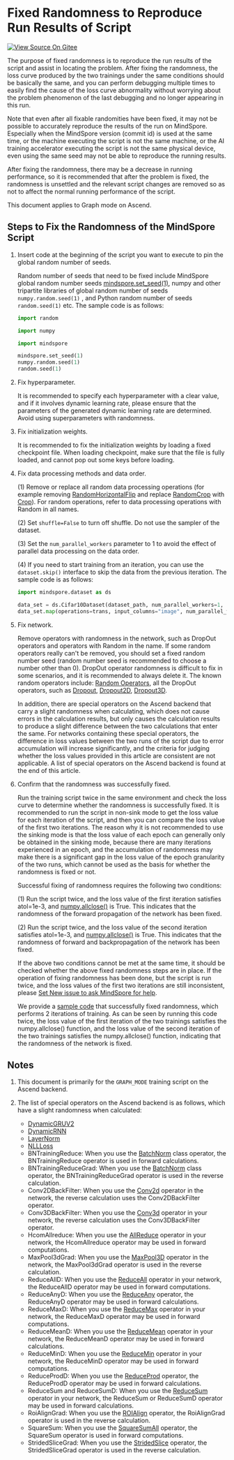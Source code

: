 # Fixed Randomness to Reproduce Run Results of Script

[![View Source On Gitee](https://mindspore-website.obs.cn-north-4.myhuaweicloud.com/website-images/r2.3.q1/resource/_static/logo_source_en.svg)](https://gitee.com/mindspore/docs/blob/r2.3.q1/docs/mindinsight/docs/source_en/fixing_randomness.md)

The purpose of fixed randomness is to reproduce the run results of the script and assist in locating the problem. After fixing the randomness, the loss curve produced by the two trainings under the same conditions should be basically the same, and you can perform debugging multiple times to easily find the cause of the loss curve abnormality without worrying about the problem phenomenon of the last debugging and no longer appearing in this run.

Note that even after all fixable randomities have been fixed, it may not be possible to accurately reproduce the results of the run on MindSpore. Especially when the MindSpore version (commit id) is used at the same time, or the machine executing the script is not the same machine, or the AI training accelerator executing the script is not the same physical device, even using the same seed may not be able to reproduce the running results.

After fixing the randomness, there may be a decrease in running performance, so it is recommended that after the problem is fixed, the randomness is unsettled and the relevant script changes are removed so as not to affect the normal running performance of the script.

This document applies to Graph mode on Ascend.

## Steps to Fix the Randomness of the MindSpore Script

1. Insert code at the beginning of the script you want to execute to pin the global random number of seeds.

    Random number of seeds that need to be fixed include MindSpore global random number seeds [mindspore.set_seed(1)](https://www.mindspore.cn/docs/en/r2.3.0rc1/api_python/mindspore/mindspore.set_seed.html#mindspore.set_seed), numpy and other tripartite libraries of global random number of seeds `numpy.random.seed(1)` , and Python random number of seeds `random.seed(1)` etc. The sample code is as follows:

    ```python
    import random

    import numpy

    import mindspore

    mindspore.set_seed(1)
    numpy.random.seed(1)
    random.seed(1)
    ```

2. Fix hyperparameter.

    It is recommended to specify each hyperparameter with a clear value, and if it involves dynamic learning rate, please ensure that the parameters of the generated dynamic learning rate are determined. Avoid using superparameters with randomness.

3. Fix initialization weights.

    It is recommended to fix the initialization weights by loading a fixed checkpoint file. When loading checkpoint, make sure that the file is fully loaded, and cannot pop out some keys before loading.

4. Fix data processing methods and data order.

    (1) Remove or replace all random data processing operations (for example removing [RandomHorizontalFlip](https://mindspore.cn/docs/en/r2.3.0rc1/api_python/dataset_vision/mindspore.dataset.vision.RandomHorizontalFlip.html#mindspore.dataset.vision.RandomHorizontalFlip) and replace [RandomCrop](https://mindspore.cn/docs/en/r2.3.0rc1/api_python/dataset_vision/mindspore.dataset.vision.RandomCrop.html#mindspore.dataset.vision.RandomCrop) with [Crop](https://mindspore.cn/docs/en/r2.3.0rc1/api_python/dataset_vision/mindspore.dataset.vision.Crop.html#mindspore.dataset.vision.Crop)). For random operations, refer to data processing operations with Random in all names.

    (2) Set `shuffle=False` to turn off shuffle. Do not use the sampler of the dataset.

    (3) Set the `num_parallel_workers` parameter to 1 to avoid the effect of parallel data processing on the data order.

    (4) If you need to start training from an iteration, you can use the `dataset.skip()` interface to skip the data from the previous iteration.
    The sample code is as follows:

    ```python
    import mindspore.dataset as ds

    data_set = ds.Cifar10Dataset(dataset_path, num_parallel_workers=1, shuffle=False)
    data_set.map(operations=trans, input_columns="image", num_parallel_workers=1)
    ```

5. Fix network.

    Remove operators with randomness in the network, such as DropOut operators and operators with Random in the name. If some random operators really can't be removed, you should set a fixed random number seed (random number seed is recommended to choose a number other than 0). DropOut operator randomness is difficult to fix in some scenarios, and it is recommended to always delete it. The known random operators include: [Random Operators](https://www.mindspore.cn/docs/en/r2.3.0rc1/api_python/mindspore.ops.primitive.html#random-generation-operator), all the DropOut operators, such as [Dropout](https://www.mindspore.cn/docs/en/r2.3.0rc1/api_python/ops/mindspore.ops.Dropout.html#mindspore.ops.Dropout), [Dropout2D](https://www.mindspore.cn/docs/en/r2.3.0rc1/api_python/ops/mindspore.ops.Dropout2D.html#mindspore.ops.Dropout2D), [Dropout3D](https://www.mindspore.cn/docs/en/r2.3.0rc1/api_python/ops/mindspore.ops.Dropout3D.html#mindspore.ops.Dropout3D).

    In addition, there are special operators on the Ascend backend that carry a slight randomness when calculating, which does not cause errors in the calculation results, but only causes the calculation results to produce a slight difference between the two calculations that enter the same. For networks containing these special operators, the difference in loss values between the two runs of the script due to error accumulation will increase significantly, and the criteria for judging whether the loss values provided in this article are consistent are not applicable. A list of special operators on the Ascend backend is found at the end of this article.

6. Confirm that the randomness was successfully fixed.

    Run the training script twice in the same environment and check the loss curve to determine whether the randomness is successfully fixed. It is recommended to run the script in non-sink mode to get the loss value for each iteration of the script, and then you can compare the loss value of the first two iterations. The reason why it is not recommended to use the sinking mode is that the loss value of each epoch can generally only be obtained in the sinking mode, because there are many iterations experienced in an epoch, and the accumulation of randomness may make there is a significant gap in the loss value of the epoch granularity of the two runs, which cannot be used as the basis for whether the randomness is fixed or not.

    Successful fixing of randomness requires the following two conditions:

    (1) Run the script twice, and the loss value of the first iteration satisfies atol=1e-3, and [numpy.allclose()](https://numpy.org/doc/stable/reference/generated/numpy.allclose.html) is True. This indicates that the randomness of the forward propagation of the network has been fixed.

    (2) Run the script twice, and the loss value of the second iteration satisfies atol=1e-3, and [numpy.allclose()](https://numpy.org/doc/stable/reference/generated/numpy.allclose.html) is True. This indicates that the randomness of forward and backpropagation of the network has been fixed.

    If the above two conditions cannot be met at the same time, it should be checked whether the above fixed randomness steps are in place. If the operation of fixing randomness has been done, but the script is run twice, and the loss values of the first two iterations are still inconsistent, please [Set New issue to ask MindSpore for help](https://gitee.com/mindspore/mindspore/issues/new).

    We provide a [sample code](https://gitee.com/mindspore/docs/blob/r2.3.q1/docs/sample_code/mindinsight/fix_randomness/fix_randomness.py) that successfully fixed randomness, which performs 2 iterations of training. As can be seen by running this code twice, the loss value of the first iteration of the two trainings satisfies the numpy.allclose() function, and the loss value of the second iteration of the two trainings satisfies the numpy.allclose() function, indicating that the randomness of the network is fixed.

## Notes

1. This document is primarily for the `GRAPH_MODE` training script on the Ascend backend.

2. The list of special operators on the Ascend backend is as follows, which have a slight randomness when calculated:
   - [DynamicGRUV2](https://www.mindspore.cn/docs/en/r2.3.0rc1/api_python/ops/mindspore.ops.DynamicGRUV2.html#mindspore.ops.DynamicGRUV2)
   - [DynamicRNN](https://www.mindspore.cn/docs/en/r2.3.0rc1/api_python/ops/mindspore.ops.DynamicRNN.html#mindspore.ops.DynamicRNN)
   - [LayerNorm](https://www.mindspore.cn/docs/en/r2.3.0rc1/api_python/ops/mindspore.ops.LayerNorm.html#mindspore.ops.LayerNorm)
   - [NLLLoss](https://www.mindspore.cn/docs/en/r2.3.0rc1/api_python/ops/mindspore.ops.NLLLoss.html#mindspore.ops.NLLLoss)
   - BNTrainingReduce: When you use the [BatchNorm](https://www.mindspore.cn/docs/en/r2.3.0rc1/api_python/ops/mindspore.ops.BatchNorm.html#mindspore.ops.BatchNorm) class operator, the BNTrainingReduce operator is used in forward calculations.
   - BNTrainingReduceGrad: When you use the [BatchNorm](https://www.mindspore.cn/docs/en/r2.3.0rc1/api_python/ops/mindspore.ops.BatchNorm.html#mindspore.ops.BatchNorm) class operator, the BNTrainingReduceGrad operator is used in the reverse calculation.
   - Conv2DBackFilter: When you use the [Conv2d](https://www.mindspore.cn/docs/en/r2.3.0rc1/api_python/ops/mindspore.ops.Conv2D.html#mindspore.ops.Conv2D) operator in the network, the reverse calculation uses the Conv2DBackFilter operator.
   - Conv3DBackFilter: When you use the [Conv3d](https://www.mindspore.cn/docs/en/r2.3.0rc1/api_python/ops/mindspore.ops.Conv3D.html#mindspore.ops.Conv3D) operator in your network, the reverse calculation uses the Conv3DBackFilter operator.
   - HcomAllreduce: When you use the [AllReduce](https://www.mindspore.cn/docs/en/r2.3.0rc1/api_python/ops/mindspore.ops.AllReduce.html#mindspore.ops.AllReduce) operator in your network, the HcomAllreduce operator may be used in forward computations.
   - MaxPool3dGrad: When you use the [MaxPool3D](https://www.mindspore.cn/docs/en/r2.3.0rc1/api_python/ops/mindspore.ops.MaxPool3D.html#mindspore.ops.MaxPool3D) operator in the network, the MaxPool3dGrad operator is used in the reverse calculation.
   - ReduceAllD: When you use the [ReduceAll](https://www.mindspore.cn/docs/en/r2.3.0rc1/api_python/ops/mindspore.ops.ReduceAll.html#mindspore.ops.ReduceAll) operator in your network, the ReduceAllD operator may be used in forward computations.
   - ReduceAnyD: When you use the [ReduceAny](https://www.mindspore.cn/docs/en/r2.3.0rc1/api_python/ops/mindspore.ops.ReduceAny.html#mindspore.ops.ReduceAny) operator, the ReduceAnyD operator may be used in forward calculations.
   - ReduceMaxD: When you use the [ReduceMax](https://www.mindspore.cn/docs/en/r2.3.0rc1/api_python/ops/mindspore.ops.ReduceMax.html#mindspore.ops.ReduceMax) operator in your network, the ReduceMaxD operator may be used in forward computations.
   - ReduceMeanD: When you use the [ReduceMean](https://www.mindspore.cn/docs/en/r2.3.0rc1/api_python/ops/mindspore.ops.ReduceMean.html#mindspore.ops.ReduceMean) operator in your network, the ReduceMeanD operator may be used in forward calculations.
   - ReduceMinD: When you use the [ReduceMin](https://www.mindspore.cn/docs/en/r2.3.0rc1/api_python/ops/mindspore.ops.ReduceMin.html#mindspore.ops.ReduceMin) operator in your network, the ReduceMinD operator may be used in forward computations.
   - ReduceProdD: When you use the [ReduceProd](https://www.mindspore.cn/docs/en/r2.3.0rc1/api_python/ops/mindspore.ops.ReduceProd.html#mindspore.ops.ReduceProd) operator, the ReduceProdD operator may be used in forward calculations.
   - ReduceSum and ReduceSumD: When you use the [ReduceSum](https://www.mindspore.cn/docs/en/r2.3.0rc1/api_python/ops/mindspore.ops.ReduceSum.html#mindspore.ops.ReduceSum) operator in your network, the ReduceSum or ReduceSumD operator may be used in forward calculations.
   - RoiAlignGrad: When you use the [ROIAlign](https://www.mindspore.cn/docs/en/r2.3.0rc1/api_python/ops/mindspore.ops.ROIAlign.html#mindspore.ops.ROIAlign) operator, the RoiAlignGrad operator is used in the reverse calculation.
   - SquareSum: When you use the [SquareSumAll](https://www.mindspore.cn/docs/en/r2.3.0rc1/api_python/ops/mindspore.ops.SquareSumAll.html#mindspore.ops.SquareSumAll) operator, the SquareSum operator is used in forward computations.
   - StridedSliceGrad: When you use the [StridedSlice](https://www.mindspore.cn/docs/en/r2.3.0rc1/api_python/ops/mindspore.ops.StridedSlice.html#mindspore.ops.StridedSlice) operator, the StridedSliceGrad operator is used in the reverse calculation.